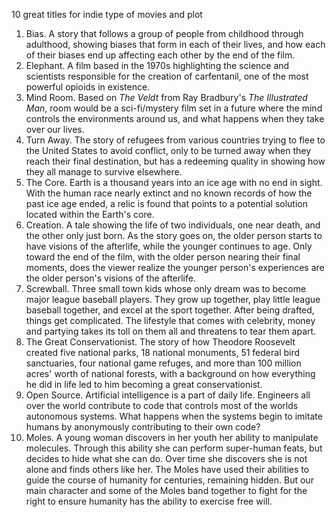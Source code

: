 10 great titles for indie type of movies and plot

1. Bias. A story that follows a group of people from childhood through adulthood, showing biases that form in each of their lives, and how each of their biases end up affecting each other by the end of the film.
1. Elephant. A film based in the 1970s highlighting the science and scientists responsible for the creation of carfentanil, one of the most powerful opioids in existence.
1. Mind Room. Based on _The Veldt_ from Ray Bradbury's _The Illustrated Man_, room would be a sci-fi/mystery film set in a future where the mind controls the environments around us, and what happens when they take over our lives.
1. Turn Away. The story of refugees from various countries trying to flee to the United States to avoid conflict, only to be turned away when they reach their final destination, but has a redeeming quality in showing how they all manage to survive elsewhere.
1. The Core. Earth is a thousand years into an ice age with no end in sight. With the human race nearly extinct and no known records of how the past ice age ended, a relic is found that points to a potential solution located within the Earth's core.
1. Creation. A tale showing the life of two individuals, one near death, and the other only just born. As the story goes on, the older person starts to have visions of the afterlife, while the younger continues to age. Only toward the end of the film, with the older person nearing their final moments, does the viewer realize the younger person's experiences are the older person's visions of the afterlife.
1. Screwball. Three small town kids whose only dream was to become major league baseball players. They grow up together, play little league baseball together, and excel at the sport together. After being drafted, things get complicated. The lifestyle that comes with celebrity, money and partying takes its toll on them all and threatens to tear them apart.
1. The Great Conservationist. The story of how Theodore Roosevelt created five national parks, 18 national monuments, 51 federal bird sanctuaries, four national game refuges, and more than 100 million acres' worth of national forests, with a background on how everything he did in life led to him becoming a great conservationist.
1. Open Source. Artificial intelligence is a part of daily life. Engineers all over the world contribute to code that controls most of the worlds autonomous systems. What happens when the systems begin to imitate humans by anonymously contributing to their own code?
1. Moles. A young woman discovers in her youth her ability to manipulate molecules. Through this ability she can perform super-human feats, but decides to hide what she can do. Over time she discovers she is not alone and finds others like her. The Moles have used their abilities to guide the course of humanity for centuries, remaining hidden. But our main character and some of the Moles band together to fight for the right to ensure humanity has the ability to exercise free will.
